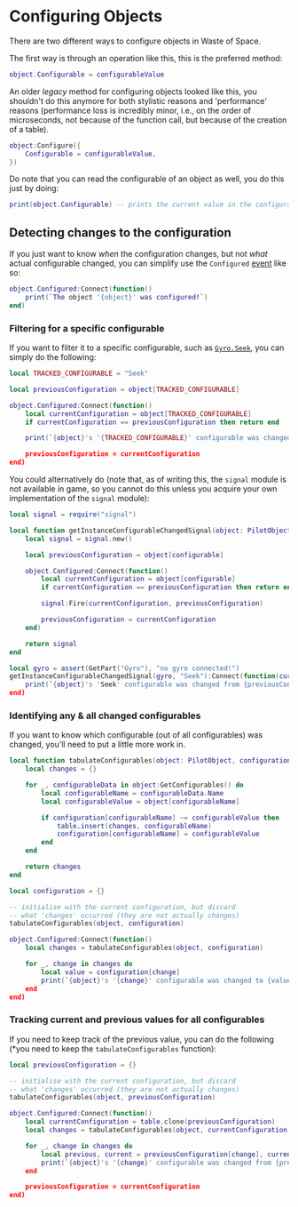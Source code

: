 # Configuring Objects

There are two different ways to configure objects in Waste of Space.

The first way is through an operation like this, this is the preferred method:

```lua
object.Configurable = configurableValue
```

An older _legacy_ method for configuring objects looked like this, you shouldn't do this anymore for both stylistic reasons and 'performance' reasons (performance loss is incredibly minor, i.e., on the order of microseconds, not because of the function call, but because of the creation of a table).

```lua
object:Configure({
	Configurable = configurableValue,
})
```

Do note that you can read the configurable of an object as well, you do this just by doing:

```lua
print(object.Configurable) -- prints the current value in the configurable
```

## Detecting changes to the configuration

If you just want to know _when_ the configuration changes, but not _what_ actual configurable changed, you can simplify use the `Configured` [event](/help/events) like so:

```lua
object.Configured:Connect(function()
	print(`The object '{object}' was configured!`)
end)
```

### Filtering for a specific configurable

If you want to filter it to a specific configurable, such as [`Gyro.Seek`](/objects/Gyro#Seek), you can simply do the following:

```lua
local TRACKED_CONFIGURABLE = "Seek"

local previousConfiguration = object[TRACKED_CONFIGURABLE]

object.Configured:Connect(function()
	local currentConfiguration = object[TRACKED_CONFIGURABLE]
	if currentConfiguration == previousConfiguration then return end

	print(`{object}'s '{TRACKED_CONFIGURABLE}' configurable was changed from {previousConfiguration} to {currentConfiguration}!`)

	previousConfiguration = currentConfiguration
end)
```

You could alternatively do (note that, as of writing this, the `signal` module is not available in game, so you cannot do this unless you acquire your own implementation of the `signal` module):

```lua
local signal = require("signal")

local function getInstanceConfigurableChangedSignal(object: PilotObject, configurable: string)
	local signal = signal.new()

	local previousConfiguration = object[configurable]

	object.Configured:Connect(function()
		local currentConfiguration = object[configurable]
		if currentConfiguration == previousConfiguration then return end

		signal:Fire(currentConfiguration, previousConfiguration)

		previousConfiguration = currentConfiguration
	end)

	return signal
end

local gyro = assert(GetPart("Gyro"), "no gyro connected!")
getInstanceConfigurableChangedSignal(gyro, "Seek"):Connect(function(currentConfiguration, previousConfiguration)
	print(`{object}'s 'Seek' configurable was changed from {previousConfiguration} to {currentConfiguration}!`)
end)
```

### Identifying any & all changed configurables

If you want to know which configurable (out of all configurables) was changed, you'll need to put a little more work in.

```lua
local function tabulateConfigurables(object: PilotObject, configuration: { [string]: any })
	local changes = {}

	for _, configurableData in object:GetConfigurables() do
		local configurableName = configurableData.Name
		local configurableValue = object[configurableName]

		if configuration[configurableName] ~= configurableValue then
			table.insert(changes, configurableName)
			configuration[configurableName] = configurableValue
		end
	end

	return changes
end

local configuration = {}

-- initialise with the current configuration, but discard
-- what 'changes' occurred (they are not actually changes)
tabulateConfigurables(object, configuration)

object.Configured:Connect(function()
	local changes = tabulateConfigurables(object, configuration)

	for _, change in changes do
		local value = configuration[change]
		print(`{object}'s '{change}' configurable was changed to {value}!`)
	end
end)
```

### Tracking current and previous values for all configurables

If you need to keep track of the previous value, you can do the following (\*you need to keep the `tabulateConfigurables` function):

```lua
local previousConfiguration = {}

-- initialise with the current configuration, but discard
-- what 'changes' occurred (they are not actually changes)
tabulateConfigurables(object, previousConfiguration)

object.Configured:Connect(function()
	local currentConfiguration = table.clone(previousConfiguration)
	local changes = tabulateConfigurables(object, currentConfiguration)

	for _, change in changes do
		local previous, current = previousConfiguration[change], currentConfiguration[change]
		print(`{object}'s '{change}' configurable was changed from {previous} to {current}!`)
	end

	previousConfiguration = currentConfiguration
end)
```
